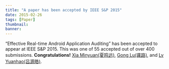 ```yaml
---
title: "A paper has been accepted by IEEE S&P 2015"
date: 2015-02-26
tags: [Paper]
thumbnail:
banner: 
---
```

“Effective Real-time Android Application Auditing” has been accepted to appear at IEEE S&P 2015. This was one of 55 accepted out of over 400 submissions. **Congratulations!** [Xia Minyuan(夏鸣远)](http://202.120.40.100/wiki/index.php/User:Kenmark), [Gong Lu(龚路)](http://www.iceboy.org/), and [Lv Yuanhao(吕源皓)](http://202.120.40.100/wiki/index.php/User:Lvyuanhao).
